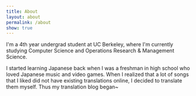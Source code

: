 ```yaml
---
title: About
layout: about
permalink: /about
show: true
---
```

I'm a 4th year undergrad student at UC Berkeley, where I'm currently studying Computer Science and Operations Research & Management Science.

I started learning Japanese back when I was a freshman in high school who loved Japanese music and video games. When I realized that a lot of songs that I liked did not have existing translations online, I decided to translate them myself. Thus my translation blog began~